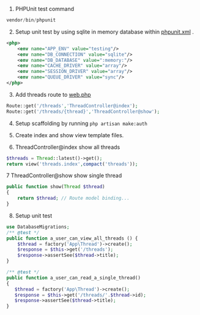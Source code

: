 1. PHPUnit test command
```php
vendor/bin/phpunit
```

2. Setup unit test by using sqlite in memory database within [phpunit.xml](../phpunit.xml) .
```xml
<php>
    <env name="APP_ENV" value="testing"/>
    <env name="DB_CONNECTION" value="sqlite"/>
    <env name="DB_DATABASE" value=":memory:"/>
    <env name="CACHE_DRIVER" value="array"/>
    <env name="SESSION_DRIVER" value="array"/>
    <env name="QUEUE_DRIVER" value="sync"/>
</php>
```

3. Add threads route to [web.php](../routes/web.php)
```php
Route::get('/threads','ThreadController@index');
Route::get('/threads/{thread}','ThreadController@show');
```

4. Setup scaffolding by running `php artisan make:auth`

5. Create index and show view template files.

6. ThreadController@index show all threads
```php
$threads = Thread::latest()->get();
return view('threads.index',compact('threads'));
```

7 ThreadController@show show single thread
```php
public function show(Thread $thread)
{
    return $thread; // Route model binding...
}
```

8. Setup unit test
```php
use DatabaseMigrations;
/** @test */
public function a_user_can_view_all_threads () {
    $thread = factory('App\Thread')->create();
    $response = $this->get('/threads');
    $response->assertSee($thread->title);
}

/** @test */
public function a_user_can_read_a_single_thread()
{
   $thread = factory('App\Thread')->create();
   $response = $this->get('/threads/'.$thread->id);
   $response->assertSee($thread->title);
}
```